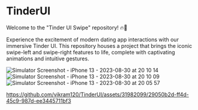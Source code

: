 # TinderUI

Welcome to the "Tinder UI Swipe" repository! 🔥📱

Experience the excitement of modern dating app interactions with our immersive Tinder UI. This repository houses a project that brings the iconic swipe-left and swipe-right features to life, complete with captivating animations and intuitive gestures.

![Simulator Screenshot - iPhone 13 - 2023-08-30 at 20 10 14](https://github.com/vikram120/TinderUI/assets/31982099/ba227f05-e946-4d73-9ec0-14afa1f4fb51)
![Simulator Screenshot - iPhone 13 - 2023-08-30 at 20 10 09](https://github.com/vikram120/TinderUI/assets/31982099/91eef477-cf3e-43b7-90e4-18f610deb80e)
![Simulator Screenshot - iPhone 13 - 2023-08-30 at 20 05 57](https://github.com/vikram120/TinderUI/assets/31982099/7e97e996-593b-43af-ad5e-4bb918d9b875)


https://github.com/vikram120/TinderUI/assets/31982099/29050b2d-ff4d-45c9-987d-ee3445711bf3

